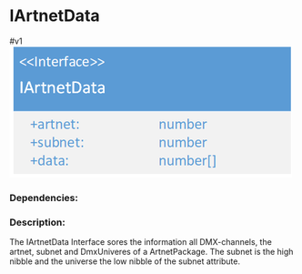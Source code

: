 # IArtnetData
\#v1  
![IArtnetData](./assets/IArtnetData_v1.png)

### Dependencies:  

### Description:
The IArtnetData Interface sores the information all DMX-channels, the artnet, subnet and DmxUniveres of a ArtnetPackage. The subnet is the high nibble and the universe the low nibble of the subnet attribute.
